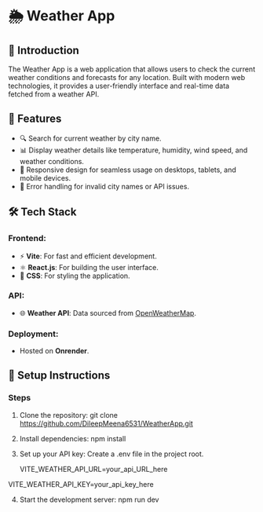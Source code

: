 # 🌦️ Weather App

## 📖 Introduction

The Weather App is a web application that allows users to check the current weather conditions and forecasts for any location. Built with modern web technologies, it provides a user-friendly interface and real-time data fetched from a weather API.

## 🌟 Features

- 🔍 Search for current weather by city name.
- 📊 Display weather details like temperature, humidity, wind speed, and weather conditions.
- 🌈 Responsive design for seamless usage on desktops, tablets, and mobile devices.
- 🚨 Error handling for invalid city names or API issues.

## 🛠️ Tech Stack

### Frontend:

- ⚡ **Vite**: For fast and efficient development.
- ⚛️ **React.js**: For building the user interface.
- 🎨 **CSS**: For styling the application.

### API:

- 🌐 **Weather API**: Data sourced from [OpenWeatherMap](https://openweathermap.org/).

### Deployment:

- Hosted on **Onrender**.

## 🚀 Setup Instructions

### Steps

1. Clone the repository:
   git clone https://github.com/DileepMeena6531/WeatherApp.git

2. Install dependencies:
   npm install
3. Set up your API key:
    Create a .env file in the project root.
   <p>VITE_WEATHER_API_URL=your_api_URL_here</p>
  <p>VITE_WEATHER_API_KEY=your_api_key_here</p>

4. Start the development server:
   <a>npm run dev</a>
